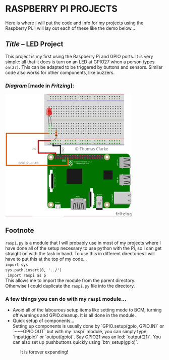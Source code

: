 # RASPBERRY PI PROJECTS
Here is where I will put the code and info for my projects using the Raspberry Pi. I will lay out each of these like the demo below...

## <i>Title –</i> LED Project
This project is my first using the Raspberry Pi and GPIO ports. It is very simple: all that it does is turn on an LED at GPIO27 when a person types `on(27)`. This can be adapted to be triggered by buttons and sensors. Similar code also works for other components, like buzzers.

### <i>Diagram</i> [made in <i>Fritzing</i>]:
<img src="/sample/diagram1.png" length=400 width=400>

## Footnote
`raspi.py` is a module that I will probably use in most of my projects where I have done all of the setup necessary to use
python with the Pi, so I can get straight on with the task in hand. To use this in different directories I will have to put this at the top of my code...<br>
` import sys ` <br>
` sys.path.insert(0, '../') `<br>
` import raspi as p` <br>
This allows me to import the module from the parent directory.<br> 
Otherwise I could duplicate the `raspi.py` file into the directory.<br>

### A few things you can do with my `raspi` module...
<ul>
  <li>
  Avoid all of the labourous setup items like setting mode to BCM, turning off warnings and GPIO.cleanup. It is all done in the module.
  </li>
  <li> 
  Quick setup of components...<br>
  Setting up components is usually done by `GPIO.setup(gpio, GPIO.IN)` or `~~~GPIO.OUT` but with my `raspi` module, you can simply type `input(gpio)` or `output(gpio)`. Say GPIO21 was an led: `output(21)`. You can also set up pushbuttons quickly using `btn_setup(gpio)`.
  </li>
<ul>
It is forever expanding!
